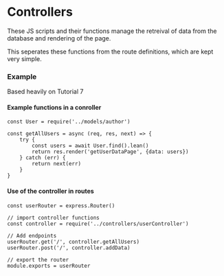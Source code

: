 # Controllers

These JS scripts and their functions manage the retreival of data from the database and rendering of the page.

This seperates these functions from the route definitions, which are kept very simple.

### Example
Based heavily on Tutorial 7

#### Example functions in a conroller
```
const User = require('../models/author')

const getAllUsers = async (req, res, next) => {
    try {
        const users = await User.find().lean()
        return res.render('getUserDataPage', {data: users})
    } catch (err) {
        return next(err)
    }
}
```

#### Use of the controller in routes
```
const userRouter = express.Router()

// import controller functions
const controller = require('../controllers/userController')

// Add endpoints
userRouter.get('/', controller.getAllUsers)
userRouter.post('/', controller.addData)

// export the router
module.exports = userRouter
```
